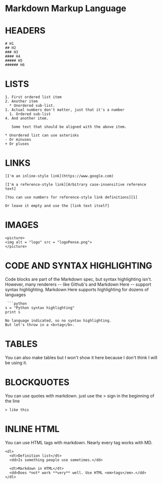 # Markdown Markup Language


# HEADERS

```
# H1
## H2
### H3
#### H4
##### H5
###### H6
```
# LISTS
```
1. First ordered list item
2. Another item
  * Unordered sub-list. 
1. Actual numbers don't matter, just that it's a number
  1. Ordered sub-list
4. And another item.  
   
   Some text that should be aligned with the above item.

* Unordered list can use asterisks
- Or minuses
+ Or pluses
```
# LINKS

```
[I'm an inline-style link](https://www.google.com)

[I'm a reference-style link][Arbitrary case-insensitive reference text]

[You can use numbers for reference-style link definitions][1]

Or leave it empty and use the [link text itself]
```
# IMAGES
```
<picture> 
<img alt = "logo" src = "logoPense.png">
</picture>
```
# CODE AND SYNTAX HIGHLIGHTING
 Code blocks are part of the Markdown spec, but syntax highlighting isn't. However, many renderers -- like Github's and Markdown Here -- support syntax highlighting. Markdown Here supports highlighting for dozens of languages 
```
 ```python
s = "Python syntax highlighting"
print s
```
 
```
No language indicated, so no syntax highlighting. 
But let's throw in a <b>tag</b>.
```

# TABLES
You can also make tables but I won't show it here because I don't think I will be using it.

# BLOCKQUOTES

You can use quotes with markdown. just use the > sign in the beginning of the line
```
> like this
```

# INLINE HTML

You can use HTML tags with markdown. Nearly every tag works with MD.
```
<dl>
  <dt>Definition list</dt>
  <dd>Is something people use sometimes.</dd>

  <dt>Markdown in HTML</dt>
  <dd>Does *not* work **very** well. Use HTML <em>tags</em>.</dd>
</dl>
```


